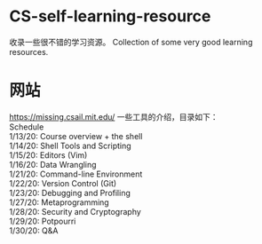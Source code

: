 # CS-self-learning-resource
收录一些很不错的学习资源。
Collection of some very good learning resources.

# 网站
https://missing.csail.mit.edu/
一些工具的介绍，目录如下：  
Schedule  
1/13/20: Course overview + the shell  
1/14/20: Shell Tools and Scripting  
1/15/20: Editors (Vim)  
1/16/20: Data Wrangling  
1/21/20: Command-line Environment  
1/22/20: Version Control (Git)  
1/23/20: Debugging and Profiling  
1/27/20: Metaprogramming  
1/28/20: Security and Cryptography  
1/29/20: Potpourri  
1/30/20: Q&A  
